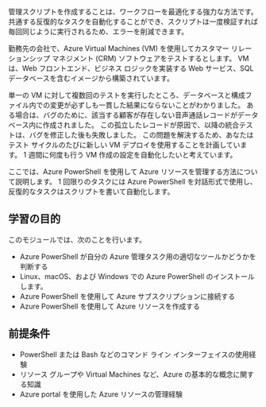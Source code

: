 管理スクリプトを作成することは、ワークフローを最適化する強力な方法です。 共通する反復的なタスクを自動化することができ、スクリプトは一度検証すれば毎回同じように実行されるため、エラーを削減できます。

勤務先の会社で、Azure Virtual Machines (VM) を使用してカスタマー リレーションシップ マネジメント (CRM) ソフトウェアをテストするとします。 VM は、Web フロントエンド、ビジネス ロジックを実装する Web サービス、SQL データベースを含むイメージから構築されています。

単一の VM に対して複数回のテストを実行したところ、データベースと構成ファイル内での変更が必ずしも一貫した結果にならないことがわかりました。 ある場合は、バグのために、該当する顧客が存在しない音声通話レコードがデータベース内に作成されました。 この孤立したレコードが原因で、以降の統合テストは、バグを修正した後も失敗しました。 この問題を解決するため、あなたはテスト サイクルのたびに新しい VM デプロイを使用することを計画しています。 1 週間に何度も行う VM 作成の設定を自動化したいと考えています。 

ここでは、Azure PowerShell を使用して Azure リソースを管理する方法について説明します。 1 回限りのタスクには Azure PowerShell を対話形式で使用し、反復的なタスクはスクリプトを書いて自動化します。 

## <a name="learning-objectives"></a>学習の目的
このモジュールでは、次のことを行います。

- Azure PowerShell が自分の Azure 管理タスク用の適切なツールかどうかを判断する
- Linux、macOS、および Windows での Azure PowerShell のインストールします。
- Azure PowerShell を使用して Azure サブスクリプションに接続する
- Azure PowerShell を使用して Azure リソースを作成する

## <a name="prerequisites"></a>前提条件

- PowerShell または Bash などのコマンド ライン インターフェイスの使用経験
- リソース グループや Virtual Machines など、Azure の基本的な概念に関する知識
- Azure portal を使用した Azure リソースの管理経験
